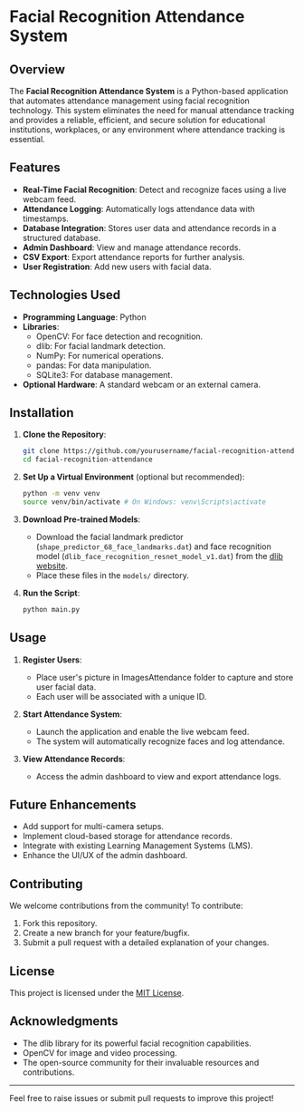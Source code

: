 # Facial Recognition Attendance System

## Overview
The **Facial Recognition Attendance System** is a Python-based application that automates attendance management using facial recognition technology. This system eliminates the need for manual attendance tracking and provides a reliable, efficient, and secure solution for educational institutions, workplaces, or any environment where attendance tracking is essential.

## Features
- **Real-Time Facial Recognition**: Detect and recognize faces using a live webcam feed.
- **Attendance Logging**: Automatically logs attendance data with timestamps.
- **Database Integration**: Stores user data and attendance records in a structured database.
- **Admin Dashboard**: View and manage attendance records.
- **CSV Export**: Export attendance reports for further analysis.
- **User Registration**: Add new users with facial data.

## Technologies Used
- **Programming Language**: Python
- **Libraries**:
  - OpenCV: For face detection and recognition.
  - dlib: For facial landmark detection.
  - NumPy: For numerical operations.
  - pandas: For data manipulation.
  - SQLite3: For database management.
- **Optional Hardware**: A standard webcam or an external camera.

## Installation
1. **Clone the Repository**:
   ```bash
   git clone https://github.com/yourusername/facial-recognition-attendance.git
   cd facial-recognition-attendance
   ```

2. **Set Up a Virtual Environment** (optional but recommended):
   ```bash
   python -m venv venv
   source venv/bin/activate # On Windows: venv\Scripts\activate
   ```


3. **Download Pre-trained Models**:
   - Download the facial landmark predictor (`shape_predictor_68_face_landmarks.dat`) and face recognition model (`dlib_face_recognition_resnet_model_v1.dat`) from the [dlib website](http://dlib.net/).
   - Place these files in the `models/` directory.

6. **Run the Script**:
   ```bash
   python main.py
   ```

## Usage
1. **Register Users**:
   - Place user's picture in ImagesAttendance folder to capture and store user facial data.
   - Each user will be associated with a unique ID.

2. **Start Attendance System**:
   - Launch the application and enable the live webcam feed.
   - The system will automatically recognize faces and log attendance.

3. **View Attendance Records**:
   - Access the admin dashboard to view and export attendance logs.


## Future Enhancements
- Add support for multi-camera setups.
- Implement cloud-based storage for attendance records.
- Integrate with existing Learning Management Systems (LMS).
- Enhance the UI/UX of the admin dashboard.

## Contributing
We welcome contributions from the community! To contribute:
1. Fork this repository.
2. Create a new branch for your feature/bugfix.
3. Submit a pull request with a detailed explanation of your changes.

## License
This project is licensed under the [MIT License](LICENSE).

## Acknowledgments
- The dlib library for its powerful facial recognition capabilities.
- OpenCV for image and video processing.
- The open-source community for their invaluable resources and contributions.

---
Feel free to raise issues or submit pull requests to improve this project!

